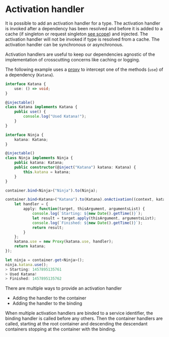 # Activation handler

It is possible to add an activation handler for a type. The activation handler is invoked after a dependency has been resolved and before it is added to a cache (if singleton or request singleton [see scope](https://github.com/inversify/InversifyJS/blob/master/wiki/scope.md)) and injected. The activation handler will not be invoked if type is resolved from a cache.  The activation handler can be synchronous or asynchronous.

Activation handlers are useful to keep our dependencies agnostic of the implementation of crosscutting concerns like caching or logging. 

The following example uses a [proxy](https://developer.mozilla.org/en-US/docs/Web/JavaScript/Reference/Global_Objects/Proxy) to intercept one of the methods (`use`) of a dependency (`Katana`).

```ts
interface Katana {
    use: () => void;
}

@injectable()
class Katana implements Katana {
    public use() {
        console.log("Used Katana!");
    }
}

interface Ninja {
    katana: Katana;
}

@injectable()
class Ninja implements Ninja {
    public katana: Katana;
    public constructor(@inject("Katana") katana: Katana) {
        this.katana = katana;
    }
}
```

```ts
container.bind<Ninja>("Ninja").to(Ninja);

container.bind<Katana>("Katana").to(Katana).onActivation((context, katana) => {
    let handler = {
        apply: function(target, thisArgument, argumentsList) {
            console.log(`Starting: ${new Date().getTime()}`);
            let result = target.apply(thisArgument, argumentsList);
            console.log(`Finished: ${new Date().getTime()}`);
            return result;
        }
    };
    katana.use = new Proxy(katana.use, handler);
    return katana;
});
```

```ts
let ninja = container.get<Ninja>();
ninja.katana.use();
> Starting: 1457895135761
> Used Katana!
> Finished: 1457895135762
```

There are multiple ways to provide an activation handler

- Adding the handler to the container
- Adding the handler to the binding

When multiple activation handlers are binded to a service identifier, the binding handler is called before any others. Then the container handlers are called, starting at the root container and descending the descendant containers stopping at the container with the binding.
